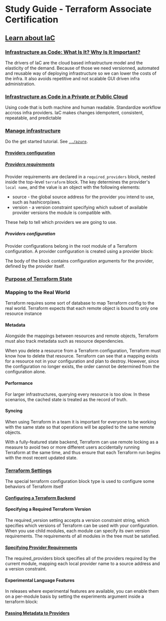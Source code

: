 <!-- https://learn.hashicorp.com/tutorials/terraform/associate-study?in=terraform/certification -->

# Study Guide - Terraform Associate Certification

## [Learn about IaC](https://learn.hashicorp.com/tutorials/terraform/associate-study?in=terraform/certification)

### [Infrastructure as Code: What Is It? Why Is It Important?](https://www.hashicorp.com/resources/what-is-infrastructure-as-code)

The drivers of IaC are the cloud based infrastructure model and the elasticity of the demand. Because of those we need versionned, automated and reusable way of deploying infrastructure so we can lower the costs of the infra. It also avoids repetitive and not scalable GUI driven infra administration.

### [Infrastructure as Code in a Private or Public Cloud](https://www.hashicorp.com/blog/infrastructure-as-code-in-a-private-or-public-cloud)

Using code that is both machine and human readable.
Standardize workflow accross infra providers.
IaC makes changes idempotent, consistent, repeatable, and predictable

### [Manage infrastructure](https://learn.hashicorp.com/tutorials/terraform/associate-study?in=terraform/certification#manage-infrastructure)

Do the get started tutorial. See [`../azure`](../azure).

#### [Providers configuration](https://www.terraform.io/docs/language/providers/configuration.html)

##### [Providers requirements](https://www.terraform.io/docs/language/providers/requirements.html)

Provider requirements are declared in a `required_providers` block, nested inside the top-level `terraform` block. The key determines the provider's `local name`, and the value is an object with the following elements:

- source - the global source address for the provider you intend to use, such as hashicorp/aws.
- version - a version constraint specifying which subset of available provider versions the module is compatible with.

These help to tell which providers we are going to use.

##### Providers configuration

Provider configurations belong in the root module of a Terraform configuration. A provider configuration is created using a provider block:

The body of the block contains configuration arguments for the provider, defined by the provider itself.

### [Purpose of Terraform State](https://www.terraform.io/docs/language/state/purpose.html)

### Mapping to the Real World

Terraform requires some sort of database to map Terraform config to the real world. Terraform expects that each remote object is bound to only one resource instance

#### Metadata

Alongside the mappings between resources and remote objects, Terraform must also track metadata such as resource dependencies.

When you delete a resource from a Terraform configuration, Terraform must know how to delete that resource. Terraform can see that a mapping exists for a resource not in your configuration and plan to destroy. However, since the configuration no longer exists, the order cannot be determined from the configuration alone.

#### Performance

For larger infrastructures, querying every resource is too slow. In these scenarios, the cached state is treated as the record of truth.

#### Syncing

When using Terraform in a team it is important for everyone to be working with the same state so that operations will be applied to the same remote objects.

With a fully-featured state backend, Terraform can use remote locking as a measure to avoid two or more different users accidentally running Terraform at the same time, and thus ensure that each Terraform run begins with the most recent updated state.

### [Terraform Settings](https://www.terraform.io/docs/language/settings/index.html)

The special terraform configuration block type is used to configure some behaviors of Terraform itself

#### [Configuring a Terraform Backend](https://www.terraform.io/docs/language/settings/backends/configuration.html)

#### Specifying a Required Terraform Version

The required_version setting accepts a version constraint string, which specifies which versions of Terraform can be used with your configuration. When you use child modules, each module can specify its own version requirements. The requirements of all modules in the tree must be satisfied.

#### [Specifying Provider Requirements](https://www.terraform.io/docs/language/providers/requirements.html)

The required_providers block specifies all of the providers required by the current module, mapping each local provider name to a source address and a version constraint.

#### Experimental Language Features

In releases where experimental features are available, you can enable them on a per-module basis by setting the experiments argument inside a terraform block:

#### [Passing Metadata to Providers](https://www.terraform.io/docs/internals/provider-meta.html)
